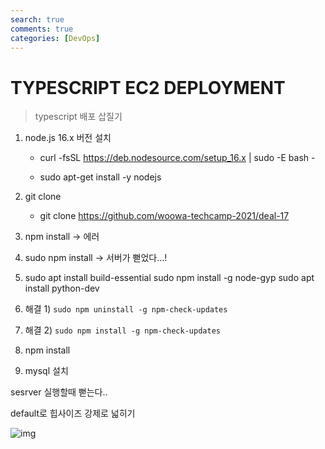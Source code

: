 ```yaml
---
search: true
comments: true
categories: [DevOps]
---
```


# TYPESCRIPT EC2 DEPLOYMENT

> typescript 배포 삽질기

1. node.js 16.x 버전 설치

   * curl -fsSL https://deb.nodesource.com/setup_16.x | sudo -E bash -

   * sudo apt-get install -y nodejs
2. git clone

   * git clone https://github.com/woowa-techcamp-2021/deal-17
3. npm install → 에러
4. sudo npm install → 서버가 뻗었다...!
5. sudo apt install build-essential sudo npm install -g node-gyp sudo apt install python-dev
6. 해결 1) `sudo npm uninstall -g npm-check-updates`
7. 해결 2) `sudo npm install -g npm-check-updates`
8. npm install
9. mysql 설치



sesrver 실행할때 뻗는다..

default로 힙사이즈 강제로 넓히기

![img](cid:D27E7262-7741-4ECD-806E-F22AF6FA6D0D)

